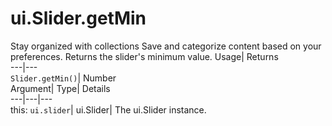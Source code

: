  
#  ui.Slider.getMin 
Stay organized with collections  Save and categorize content based on your preferences. 
Returns the slider's minimum value. Usage| Returns  
---|---  
`Slider.getMin()`| Number  
Argument| Type| Details  
---|---|---  
this: `ui.slider`| ui.Slider| The ui.Slider instance.  
